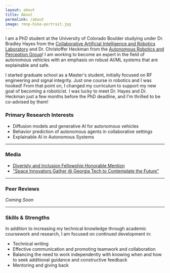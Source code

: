 ```yaml
---
layout: about
title: About
permalink: /about
image: rmnp-hike-portrait.jpg
---
```


I am a PhD student at the University of Colorado Boulder studying under Dr. Bradley Hayes from the [Collaborative Artificial Intelligence and Robotics Laboratory](https://www.cairo-lab.com/) and Dr. Christoffer Heckman from the [Autonomous Robotics and Perception Group](https://arpg.github.io/)! I am working to become an expert in the field of autonomous vehicles with an emphasis on robust AI/ML systems that are explainable and safe.

I started graduate school as a Master's student, initially focused on RF engineering and signal integrity. Just one course in robotics and I was hooked! From that point on, I changed my curriculum to support my new goal of becoming a roboticist. I was lucky to meet Dr. Hayes and Dr. Heckman just a few months before the PhD deadline, and I'm thrilled to be co-advised by them!

### Primary Research Interests
* Diffusion models and generative AI for autonomous vehicles
* Behavior prediction of autonomous agents in collaborative settings
* Explainable AI in Autonomous Systems

---

### Media
* [Diveristy and Inclusion Fellowship Honorable Mention](https://www.cc.gatech.edu/news/shana-white-named-georgia-tech-diversity-and-inclusion-fellow-class-2019)
* ["Space Innovators Gather @ Georgia Tech to Contemplate the Future"](https://ae.gatech.edu/news/2018/11/space-innovators-gather-georgia-tech-contemplate-future)

---

### Peer Reviews
*Coming Soon*

---

### Skills & Strengths
In addition to increasing my technical knowledge through academic coursework and research, I am focused on continued development in:
* Technical writing
* Effective communication and promoting teamwork and collaboration
* Balancing the need to work independently with knowing when and how to seek additional guidance and constructive feedback
* Mentoring and giving back

